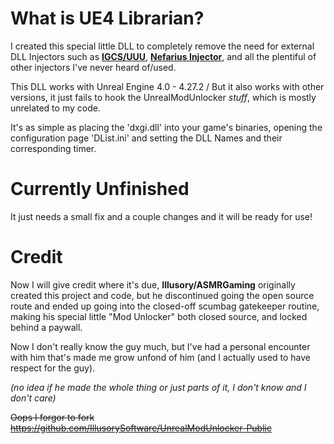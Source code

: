 # What is UE4 Librarian?

I created this special little DLL to completely remove the need for external DLL Injectors such as [**IGCS/UUU**](https://framedsc.com/GeneralGuides/universal_ue4_consoleunlocker.htm), [**Nefarius Injector**](https://github.com/nefarius/Injector), and all the plentiful of other injectors I've never heard of/used.

This DLL works with Unreal Engine 4.0 - 4.27.2 / But it also works with other versions, it just fails to hook the UnrealModUnlocker *stuff*, which is mostly unrelated to my code.

It's as simple as placing the 'dxgi.dll' into your game's binaries, opening the configuration page 'DList.ini' and setting the DLL Names and their corresponding timer.

# Currently Unfinished
It just needs a small fix and a couple changes and it will be ready for use!

# Credit
Now I will give credit where it's due, **Illusory/ASMRGaming** originally created this project and code, but he discontinued going the open source route and ended up going into the closed-off scumbag gatekeeper routine, making his special little "Mod Unlocker" both closed source, and locked behind a paywall. 

Now I don't really know the guy much, but I've had a personal encounter with him that's made me grow unfond of him (and I actually used to have respect for the guy). 

*(no idea if he made the whole thing or just parts of it, I don't know and I don't care)*

~~Oops I forgor to fork~~ ~~https://github.com/IllusorySoftware/UnrealModUnlocker-Public~~
